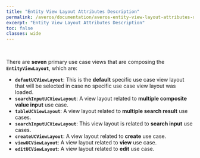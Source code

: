 ```yaml
---
title: "Entity View Layout Attributes Description"
permalink: /averos/documentation/averos-entity-view-layout-attributes-description/
excerpt: "Entity View Layout Attributes Description"
toc: false
classes: wide
---
```


<br/>

There are **seven** primary use case views that are composing the **`EntityViewLayout`**, which are:

- **`defautUCViewLayout`**: This is the **default** specific use case view layout that will be selected in case no specific use case view layout was loaded.
- **`searchInputUCViewLayout`**: A view layout related to **multiple composite value input** use case.
- **`tableUCViewLayout`**: A view layout related to **multiple search result** use cases. 
- **`searchInputUCViewLayout`**: This view layout is related to **search input** use cases.
- **`createUCViewLayout`**: A view layout related to **create** use case.
- **`viewUCViewLayout`**: A view layout related to **view** use case.
- **`editUCViewLayout`**: A view layout related to **edit** use case.
